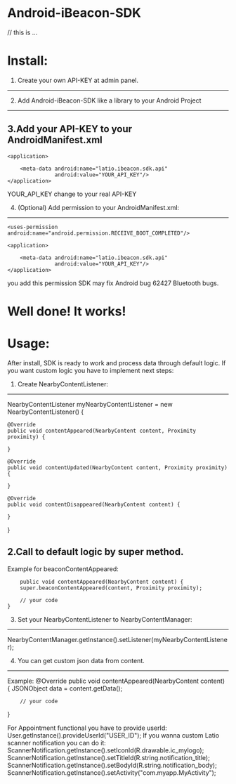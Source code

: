 Android-iBeacon-SDK
===================

// this is ...

Install:
========

1. Create your own API-KEY at admin panel.
------------------------------------------

2. Add Android-iBeacon-SDK like a library to your Android Project
-----------------------------------------------------------------

3.Add your API-KEY to your AndroidManifest.xml
----------------------------------------------
<?xml version="1.0" encoding="utf-8"?>
<manifest xmlns:android="http://schemas.android.com/apk/res/android">

    <application>

        <meta-data android:name="latio.ibeacon.sdk.api"
                   android:value="YOUR_API_KEY"/>
    </application>
</manifest>

YOUR_API_KEY change to your real API-KEY

4. (Optional) Add permission to your AndroidManifest.xml:
---------------------------------------------------------
<?xml version="1.0" encoding="utf-8"?>
<manifest xmlns:android="http://schemas.android.com/apk/res/android">

    <uses-permission android:name="android.permission.RECEIVE_BOOT_COMPLETED"/>

    <application>

        <meta-data android:name="latio.ibeacon.sdk.api"
                   android:value="YOUR_API_KEY"/>
    </application>
</manifest>

you add this permission SDK may fix Android bug 62427 Bluetooth bugs.


Well done! It works!
====================




Usage:
======

After install, SDK is ready to work and process data through default logic.
If you want custom logic you have to implement next steps:


1. Create NearbyContentListener:
--------------------------------
NearbyContentListener myNearbyContentListener = new NearbyContentListener() {

    @Override
    public void contentAppeared(NearbyContent content, Proximity proximity) {

    }

    @Override
    public void contentUpdated(NearbyContent content, Proximity proximity) {

    }

    @Override
    public void contentDisappeared(NearbyContent content) {
       
    }
}


2.Сall to default logic by super method. 
----------------------------------------
Example for beaconContentAppeared:
            

    	public void contentAppeared(NearbyContent content) {
	    super.beaconContentAppeared(content, Proximity proximity);

	    // your code
   	}


3. Set your NearbyContentListener to NearbyContentManager:
----------------------------------------------------------
NearbyContentManager.getInstance().setListener(myNearbyContentListener);


4. You can get custom json data from content. 
---------------------------------------------
Example:
@Override
public void contentAppeared(NearbyContent content) {
        JSONObject data = content.getData();

        // your code
}

For Appointment functional you have to provide userId:
User.getInstance().provideUserId("USER_ID");
If you wanna custom Latio scanner notification you can do it:
ScannerNotification.getInstance().setIconId(R.drawable.ic_mylogo);
ScannerNotification.getInstance().setTitleId(R.string.notification_title);
ScannerNotification.getInstance().setBodyId(R.string.notification_body);
ScannerNotification.getInstance().setActivity("com.myapp.MyActivity");

